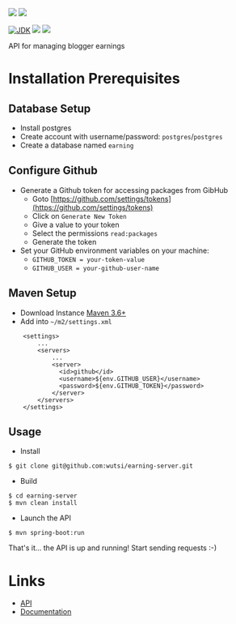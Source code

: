 [![](https://github.com/wutsi/earning-server/actions/workflows/master.yml/badge.svg)](https://github.com/wutsi/earning-server/actions/workflows/master.yml)
[![](https://github.com/wutsi/earning-server/actions/workflows/scheduled_run.yml/badge.svg)](https://github.com/wutsi/earning-server/actions/workflows/scheduled_run.yml)

[![JDK](https://img.shields.io/badge/jdk-11-brightgreen.svg)](https://jdk.java.net/11/)
[![](https://img.shields.io/badge/maven-3.6-brightgreen.svg)](https://maven.apache.org/download.cgi)
![](https://img.shields.io/badge/language-kotlin-blue.svg)

API for managing blogger earnings&#10;

# Installation Prerequisites
## Database Setup
- Install postgres
- Create account with username/password: `postgres`/`postgres`
- Create a database named `earning`

## Configure Github
- Generate a Github token for accessing packages from GibHub
  - Goto [https://github.com/settings/tokens](https://github.com/settings/tokens)
  - Click on `Generate New Token`
  - Give a value to your token
  - Select the permissions `read:packages`
  - Generate the token
- Set your GitHub environment variables on your machine:
  - `GITHUB_TOKEN = your-token-value`
  - `GITHUB_USER = your-github-user-name`

## Maven Setup
- Download Instance [Maven 3.6+](https://maven.apache.org/download.cgi)
- Add into `~/m2/settings.xml`
```
    <settings>
        ...
        <servers>
            ...
            <server>
              <id>github</id>
              <username>${env.GITHUB_USER}</username>
              <password>${env.GITHUB_TOKEN}</password>
            </server>
        </servers>
    </settings>
```

## Usage
- Install
```
$ git clone git@github.com:wutsi/earning-server.git
```

- Build
```
$ cd earning-server
$ mvn clean install
```

- Launch the API
```
$ mvn spring-boot:run
```

That's it... the API is up and running! Start sending requests :-)

# Links
- [API](https://wutsi.github.io/earning-server/api/)
- [Documentation](docs/)
